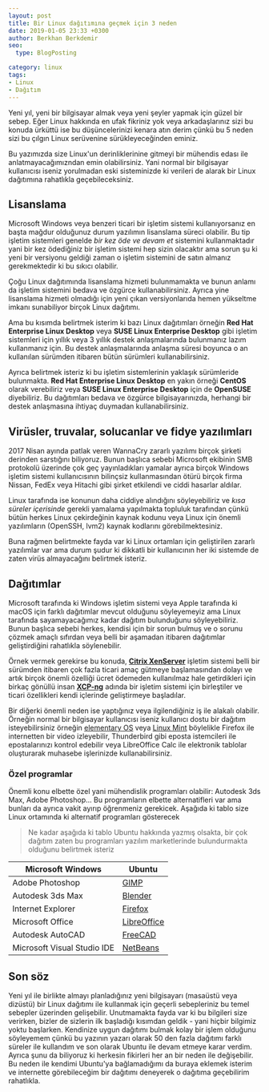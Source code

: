 ```yaml
---
layout: post
title: Bir Linux dağıtımına geçmek için 3 neden
date: 2019-01-05 23:33 +0300
author: Berkhan Berkdemir
seo:
  type: BlogPosting

category: linux
tags:
- Linux
- Dağıtım
---
```


Yeni yıl, yeni bir bilgisayar almak veya yeni şeyler yapmak için güzel bir
sebep. Eğer Linux hakkında en ufak fikriniz yok veya arkadaşlarınız sizi bu
konuda ürküttü ise bu düşüncelerinizi kenara atın derim çünkü bu 5 neden sizi
bu çılgın Linux serüvenine sürükleyeceğinden eminiz.

Bu yazımızda size Linux'un derinliklerinine gitmeyi bir mühendis edası ile
anlatmayacağımızndan emin olabilirsiniz. Yani normal bir bilgisayar kullanıcısı
iseniz yorulmadan eski sisteminizde ki verileri de alarak bir Linux dağıtımına
rahatlıkla geçebileceksiniz.

## Lisanslama

Microsoft Windows veya benzeri ticari bir işletim sistemi kullanıyorsanız en
başta mağdur olduğunuz durum yazılımın lisanslama süreci olabilir. Bu tip
işletim sistemleri genelde _bir kez öde ve devam et_ sistemini kullanmaktadır
yani bir kez ödediğiniz bir işletim sistemi hep sizin olacaktır ama sorun şu ki
yeni bir versiyonu geldiği zaman o işletim sistemini de satın almanız
gerekmektedir ki bu sıkıcı olabilir.

Çoğu Linux dağıtımında lisanslama hizmeti bulunmamakta ve bunun anlamı da
işletim sistemini bedava ve özgürce kullanabilirsiniz. Ayrıca yine lisanslama
hizmeti olmadığı için yeni çıkan versiyonlarıda hemen yükseltme imkanı
sunabiliyor birçok Linux dağıtımı.

Ama bu kısımda belirtmek isterim ki bazı Linux dağıtımları örneğin **Red Hat
Enterprise Linux Desktop** veya **SUSE Linux Enterprise Desktop** gibi işletim
sistemleri için yıllık veya 3 yıllık destek anlaşmalarında bulunmanız lazım
kullanmanız için. Bu destek anlaşmalarında anlaşma süresi boyunca o an
kullanılan sürümden itibaren bütün sürümleri kullanabilirsiniz.

Ayrıca belirtmek isteriz ki bu işletim sistemlerinin yaklaşık sürümleride
bulunmakta. **Red Hat Enterprise Linux Desktop** en yakın örneği **CentOS**
olarak verebiliriz veya **SUSE Linux Enterprise Desktop** için de **OpenSUSE**
diyebiliriz. Bu dağıtımları bedava ve özgürce bilgisayarınızda, herhangi bir
destek anlaşmasına ihtiyaç duymadan kullanabilirsiniz.

## Virüsler, truvalar, solucanlar ve fidye yazılımları

2017 Nisan ayında patlak veren WannaCry zararlı yazılımı birçok şirketi derinden
sarstığını biliyoruz. Bunun başlıca sebebi Microsoft ekibinin SMB protokolü
üzerinde çok geç yayınladıkları yamalar ayrıca birçok Windows işletim sistemi
kullanıcısının bilinçsiz kullanmasından ötürü birçok firma Nissan, FedEx veya
Hitachi gibi şirket etkilendi ve ciddi hasarlar aldılar.

Linux tarafında ise konunun daha ciddiye alındığını söyleyebiliriz ve *kısa
süreler içerisinde* gerekli yamalama yapılmakta topluluk tarafından çünkü bütün
herkes Linux çekirdeğinin kaynak kodunu veya Linux için önemli yazılımların
(OpenSSH, lvm2) kaynak kodlarını görebilmektesiniz.

Buna rağmen belirtmekte fayda var ki Linux ortamları için geliştirilen zararlı
yazılımlar var ama durum şudur ki dikkatli bir kullanıcının her iki sistemde de
zaten virüs almayacağını belirtmek isteriz.

## Dağıtımlar

Microsoft tarafında ki Windows işletim sistemi veya Apple tarafında ki macOS
için farklı dağıtımlar mevcut olduğunu söyleyemeyiz ama Linux tarafında
sayamayacağımız kadar dağıtım bulunduğunu söyleyebiliriz. Bunun başlıca sebebi
herkes, kendisi için bir sorun bulmuş ve o sorunu çözmek amaçlı sıfırdan
veya belli bir aşamadan itibaren dağıtımlar geliştirdiğini rahatlıkla
söylenebilir.

Örnek vermek gerekirse bu konuda, [**Citrix XenServer**](https://xenserver.org)
işletim sistemi belli bir sürümden itibaren çok fazla ticari amaç gütmeye
başlamasından dolayı ve artık birçok önemli özelliği ücret ödemeden kullanılmaz
hale getirdikleri için birkaç gönüllü insan [**XCP-ng**](https://xcp-ng.org)
adında bir işletim sistemi için birleştiler ve ticari özellikleri kendi
içlerinde geliştirmeye başladılar.

Bir diğerki önemli neden ise yaptığınız veya ilgilendiğiniz iş ile alakalı
olabilir. Örneğin normal bir bilgisayar kullanıcısı iseniz kullanıcı dostu bir
dağıtım isteyebilirsiniz örneğin [elementary OS](https://elementary.io) veya
[Linux Mint](https://linuxmint.com) böylelikle Firefox ile internetten bir video
izleyebilir, Thunderbird gibi eposta istemcileri ile epostalarınızı kontrol
edebilir veya LibreOffice Calc ile elektronik tablolar oluşturarak muhasebe
işlerinizde kullanabilirsiniz.

### Özel programlar

Önemli konu elbette özel yani mühendislik programları olabilir: Autodesk 3ds
Max, Adobe Photoshop... Bu programların elbette alternatifleri var ama bunları
da ayrıca vakit ayırıp öğrenmeniz gerekicek. Aşağıda ki tablo size Linux
ortamında ki alternatif programları gösterecek

> Ne kadar aşağıda ki tablo Ubuntu hakkında yazmış olsakta, bir çok dağıtım
> zaten bu programları yazılım marketlerinde bulundurmakta olduğunu belirtmek
> isteriz

| Microsoft Windows           | Ubuntu                                         |
| --------------------------- | ---------------------------------------------- |
| Adobe Photoshop             | [GIMP](https://www.gimp.org)                   |
| Autodesk 3ds Max            | [Blender](https://www.blender.org)             |
| Internet Explorer           | [Firefox](https://www.mozilla.org/tr/firefox/) |
| Microsoft Office            | [LibreOffice](https://www.libreoffice.org)     |
| Autodesk AutoCAD            | [FreeCAD](https://www.freecadweb.org)          |
| Microsoft Visual Studio IDE | [NetBeans](https://netbeans.apache.org)        |

## Son söz

Yeni yıl ile birlikte almayı planladığınız yeni bilgisayarı (masaüstü veya
dizüstü) bir Linux dağıtımı ile kullanmak için geçerli sebepleriniz bu temel
sebepler üzerinden gelişebilir. Unutmamakta fayda var ki bu bilgileri size
verirken, bizler de sizlerin ilk başladığı kısımdan geldik - yani hiçbir
bilgimiz yoktu başlarken. Kendinize uygun dağıtımı bulmak kolay bir işlem
olduğunu söyleyemem çünkü bu yazının yazarı olarak 50 den fazla dağıtımı farklı
süreler ile kullandım ve son olarak Ubuntu ile devam etmeye karar verdim. Ayrıca
şunu da biliyoruz ki herkesin fikirleri her an bir neden ile değişebilir. Bu
neden ile kendimi Ubuntu'ya bağlamadığımı da buraya eklemek isterim ve
internette görebileceğim bir dağıtımı deneyerek o dağıtıma geçebilirim
rahatlıkla.
